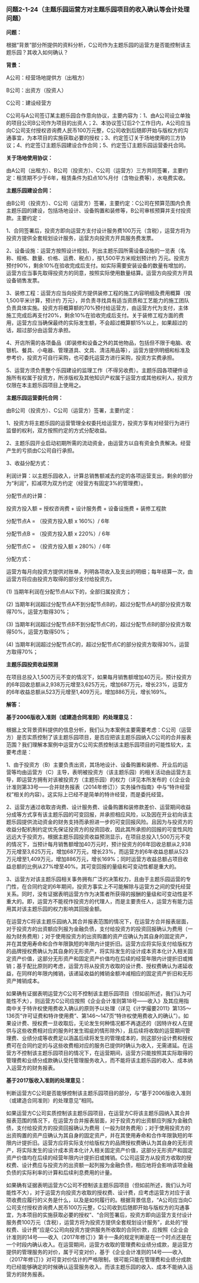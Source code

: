 ### 问题2-1-24（主题乐园运营方对主题乐园项目的收入确认等会计处理问题）

**问题：**

根据“背景”部分所提供的资料分析，C公司作为主题乐园的运营方是否能控制该主题乐园？其收入如何确认？

**背景：**

A公司：经营场地提供方（出租方）

B公司：出资方（投资人）

C公司：建设经营方

C公司与A公司签订某主题乐园合作意向协议，主要内容为：1、由A公司设立单独的项目公司B公司作为项目的出资人；2、本协议签订后2个工作日内，A公司应当向C公司支付授权咨询费人民币100万元整，C公司收到后随即开始与版权方的沟通事宜，为本项目的实施获取必要的授权；3、约定签订关于场地使用的三方协议；4、约定签订主题乐园建设合作合同；5、约定签订主题乐园运营委托合同。

**关于场地使用协议：**

由A公司（出租方）、B公司（投资方）、C公司（运营方）三方共同签署，主要约定：租赁期不少于6年，租赁条件为扣点10%月付（含物业费等），水电费实收。

**主题乐园建设合同：**

由B公司（投资方）、C公司（运营方）签署，主要约定：C公司在预算范围内负责主题乐园的建设，包括场地设计、设备购置和装修等，B公司审核预算并支付投资款。主要约定：

1、合同签署后，投资方即向运营方支付设计服务费100万元（含税），运营方将为投资方提供全套规划设计服务，运营方向投资方开具服务费发票。

2、设备设施：运营方按照设计规划，列出主题乐园所需设备设施的一览表（名称、规格、数量、价格、运费、税点），按1,500平方米规划预计约
万元。投资方预付90%，剩余10%在验收完成后支付。如实际需要安装设备的数量有增加的，运营方应当事先取得投资方的同意，按照实际使用数量结算。运营方向投资方开具设备销售发票。

3、装修工程：运营方应当向投资方提供装修工程的施工内容明细及费用概算（按1,500平米计算，预计约
万元），并负责寻找具有适当资质和工艺能力的施工团队负责具体实施。投资方将概算额的70%预付给运营方，由运营方代为支付，主体施工完成后再支付20%，剩余10%在验收完成后支付。关于装修工程方面的费用，运营方应当确保最终的实际发生额，不会超过概算额15%以上，如果超过的话，超过部分由运营方承担。

4、开店所需的各项备品（即装修和设备之外的其他物品，包括但不限于电脑、收银机、餐具、小电器、管理道具、文具、清洁用品等），运营方提供明细和标准及参考价，投资方可自行采购，也可委托运营方进行采购，投资方实费承担。

5、运营方须负责整个乐园建设的监理工作（不得另收费）。主题乐园各项硬件设施所有权属于投资方，所涉版权及其他知识产权属于运营方或其他权利人，投资方仅限在本主题乐园项目上使用之。

**主题乐园运营委托合同：**

由B公司（投资方）、C公司（运营方）签署，主要约定：

1、投资方将主题乐园的运营管理全权委托给运营方，投资方享有对经营行为进行监督的权利，双方按照约定的方式分配收益。

2、主题乐园开业启动初期所需的流动资金，由运营方以自有资金负责解决。经营产生的亏损由C公司自行承担。

3、收益分配方式：

利润计算：以主题乐园收入，计算总销售额减去约定的各项运营支出，剩余的部分为“利润”，扣减项为双方约定（经营方有固定3%的管理费）。

分配节点的计算：

投资方投入额 = 授权咨询费 + 设计服务费 + 设备设施费 + 装修工程款

分配节点A = （投资方投入额 x 160%）/ 6年

分配节点B = （投资方投入额 x 220%）/ 6年

分配节点C = （投资方投入额 x 280%）/ 6年

分配方式：

运营方每月向投资方提供对账单，列明各项收入及支出的明细；每年结算一次，由运营方将应由投资方取得的部分支付给投资方。

(1) 当期年利润在分配节点A以下的，全部归属投资方；

(2)
当期年利润超过分配节点A不到分配节点B的，超过分配节点A的部分投资方取得70%，运营方取得30%；

(3)
当期年利润超过分配节点B不到分配节点C的，超过分配节点B的部分投资方取得50%，运营方取得50%；

(4) 当期年利润超过分配节点C的，超过分配节点C的部分投资方取得30%，运营方取得70%；

**主题乐园投资收益预测**

在项目总投入1,500万元不变的情况下，如果每月销售额增加40万元，预计投资方的6年回收总额从2,938万元增至3,625万元，增加687万元，增长23%，运营方的6年收益总额从523万元增至1,409万元，增加886万元，增长169%。

**解答：**

**基于2006版收入准则（或建造合同准则）的处理意见：**

根据上文背景资料提供的信息分析，我们认为本案例主要需要考虑：C公司（运营方）是否实质控制了该主题乐园项目，是否应把该主题乐园纳入C公司的合并报表范围？我们理解本案例中运营方C公司实质控制该主题乐园项目的可能性较大，主要考虑是：

1、由于投资方（B）主要负责出资，其场地设计、设备购置和装修、开业后的运营等均由运营方（C）主导，表明被投资方（该主题乐园）的相关活动由运营方主导，即运营方拥有对该被投资方（主题乐园）的权力（详见本所发布的《〈企业会计准则第33号——合并财务报表（2014年修订）〉实务操作指南》中与“特许经营权”相关的内容）。这实际上已经不是简单的特许经营，而是委托经营。

2、运营方通过收取咨询费、设计服务费、设备购置和装修款差价、运营期间收益分成等方式享有该主题乐园的可变回报，并承担相应风险，以及因在开业初向该主题乐园提供流动资金的财务支持而承担进一步的可变回报风险。且因为与投资方的收益分配机制约定优先保证投资方的投资回收，因此其所承担的回报的可变性风险远远大于投资方。根据主题乐园投资收益预测显示，在项目总投入1,500万元不变的情况下，当预计每月销售额增加40万元时，预计投资方的6年回收总额从2,938万元增至3,625万元，增加687万元，增长23%，而运营方的6年收益总额从523万元增至1,409万元，增加886万元，增长169%；同时运营方收益总额占项目收益总额的比例从27%增至40%。其可变回报的量级和可变动性都是重大的。

3、运营方对该主题乐园相关事务拥有广泛的决策权力，且由于主题乐园运营的专门性，在合同约定的6年期间，投资方事实上不可能解除与运营方之间的受托经营关系。同时，没有证据表明运营方作为决策者所获得的报酬的量级和可变动性是不重大的。即，运营方不能视作投资方的代理人，而是主要责任人，运营方有能力运用其对该主题乐园的权力影响其回报金额。

在运营方C将该主题乐园纳入其合并报表范围的情况下，在运营方合并报表层面，对于投资方的出资额应列报为金融负债，支付给投资方的投资回报确认为费用（一般为财务费用）；对于使用投资方的出资购置的资产应确认为其自身的固定资产，并在其使用寿命和合作年限孰短的年限内计提折旧。运营方应将实际支付给版权方的品牌授权费确认为其自身的无形资产，将实际发生的设计成本资本化计入相关固定资产价值，这部分无形资产和固定资产价值均在后续的经营年限内计提折旧或摊销；基于配比原则的考虑，运营方将从投资方收取的设计费、授权费确认为递延收益，在同样的年限内摊销，该递延收益的摊销金额冲减相应的固定资产折旧和无形资产摊销成本。

如果确有证据表明运营方C公司不控制该主题乐园项目（但如前所述，我们认为可能性不大），则运营方C公司应按照《企业会计准则第18号——收入》及其应用指南中关于特许权使用费收入确认的原则予以处理（详见《计学撮要2011》第135～136页“许可证费和特许使用费”、第146～147页“特许权使用费收入的确认”）。如果设计费、授权费一旦收取后，无论发生何种情况都不再退还的（因特许权人在提供与这些收费相对应的服务时发生瑕疵的情形除外），且后续将收取的运营期间管理费、业绩分成等收费足以涵盖后续将发生的管理成本的，则这部分设计费和授权费可在合同约定的与这些收费相对应的服务已提供时确认为收入，无需递延。在运营方不控制该主题乐园项目的情况下，在运营期间，运营方只能按照其实际取得的管理费和业绩分成款确认受托管理服务收入，而不能将该主题乐园的收入、成本纳入运营方的财务报表。

**基于2017版收入准则的处理意见：**

判断运营方C公司是否能够控制该主题乐园项目的部分，与“基于2006版收入准则（或建造合同准则）的处理意见”相同。

如果运营方C公司实质控制该主题乐园项目，在运营方C将该主题乐园纳入其合并报表范围的情况下，在运营方合并报表层面，对于投资方的出资额应列报为金融负债，支付给投资方的投资回报确认为费用（一般为财务费用）；对于使用投资方的出资购置的资产应确认为其自身的固定资产，并在其使用寿命和合作年限孰短的年限内计提折旧。运营方应将实际支付给版权方的品牌授权费确认为其自身的无形资产，将实际发生的设计成本资本化计入相关固定资产价值，这部分无形资产和固定资产价值均在后续的经营年限内计提折旧或摊销。C公司运营方从投资方收取的授权费、设计费应与投资方的出资额一起列报为金融负债，相应地将会影响该项金融负债的实际利率的计算和后续利息费用的计量。

如果确有证据表明运营方C公司不控制该主题乐园项目（但如前所述，我们认为可能性不大），对于运营方向投资方收取的授权费、设计费，应考虑运营方对应于该项收费应履行的义务是什么，以及是如何履行的。根据背景信息，“A公司应当向C公司支付授权咨询费人民币100万元整，C公司收到后随即开始与版权方的沟通事宜，为本项目的实施获取必要的授权”、“合同签署后，投资方即向运营方支付设计服务费100万元（含税），运营方将为投资方提供全套规划设计服务”，此处的“授权费、设计费”应是C公司向投资方提供服务所收取的合同价款，应按照《企业会计准则的14号——收入（2017年修订）》第十一条的规定判断是在一个时点还是在一个时段内确认收入。在运营期间，运营方收取的管理费和业绩分成款，是运营方提供的管理服务的对价，属于可变对价，基于《企业会计准则的14号——收入（2017年修订）》对可变对价估计的严格限制，很可能只能在管理费和业绩分成款均已经能够确定的时候确认运营服务收入。而该主题乐园的收入、成本不能纳入运营方的财务报表。